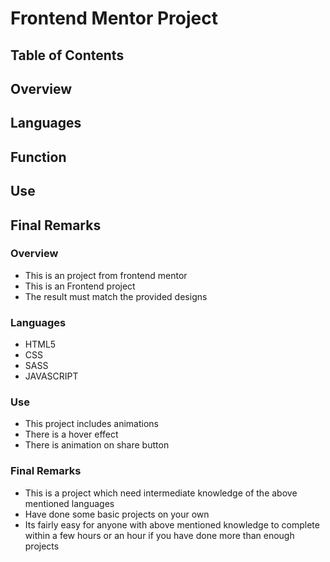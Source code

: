 # Frontend Mentor Project 

## Table of Contents

## Overview
## Languages
## Function
## Use 
## Final Remarks


### Overview

- This is an project from frontend mentor 
- This is an Frontend project 
- The result must match the provided designs

### Languages

- HTML5
- CSS
- SASS
- JAVASCRIPT

### Use

- This project includes animations 
- There is a hover effect 
- There is animation on share button

### Final Remarks

- This is a project which need intermediate knowledge of the above mentioned languages
- Have done some basic projects on your own
- Its fairly easy for anyone with above mentioned knowledge to complete within a few hours or an hour if you have done more than enough projects
